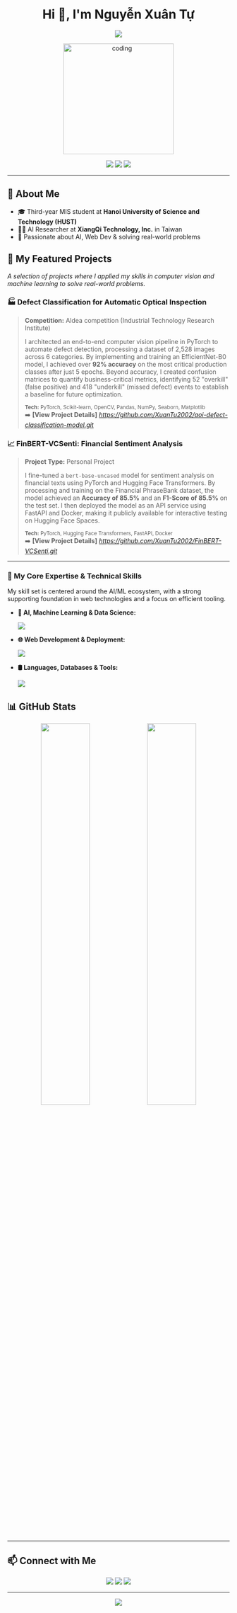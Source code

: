 <h1 align="center">Hi 👋, I'm Nguyễn Xuân Tự</h1>
 
<p align="center">
  <img src="https://readme-typing-svg.herokuapp.com?font=Fira+Code&weight=500&size=24&duration=3000&pause=1000&color=36BCF7&center=true&vCenter=true&width=600&lines=AI+Researcher+%7C+Software+Developer;AI+Projects+%2F+Web+%2F+Mobile;Always+learning+%E2%9C%A8+Building+cool+things" />
</p>


<p align="center">
  <img src="https://media1.giphy.com/media/v1.Y2lkPTc5MGI3NjExdmt2Z20waXF3Z2czZmxmN3p1dmJmZjJzZ2VhbXY3djluN2YweDRxdSZlcD12MV9pbnRlcm5hbF9naWZfYnlfaWQmY3Q9Zw/EZr27ZbJwmjE9PGyLN/giphy.gif" width="250" alt="coding" />
</p>

<p align="center">
  <a href="mailto:huytunguyen03@gmail.com"><img src="https://img.shields.io/badge/Email-F54A4A?style=for-the-badge&logo=gmail&logoColor=white" /></a>
  <a href="https://github.com/XuanTu2002"><img src="https://img.shields.io/badge/GitHub-181717?style=for-the-badge&logo=github&logoColor=white" /></a>
   <a href="https://www.linkedin.com/in/huy-t%E1%BB%B1-489541248/"><img src="https://img.shields.io/badge/LinkedIn-0077B5?style=for-the-badge&logo=linkedin&logoColor=white" /></a>
</p>

---

## 🧠 About Me

- 🎓 Third-year MIS student at **Hanoi University of Science and Technology (HUST)**
- 🧑‍🔬 AI Researcher at **XiangQi Technology, Inc.** in Taiwan
- 🌱 Passionate about AI, Web Dev & solving real-world problems

## 🚀 My Featured Projects

_A selection of projects where I applied my skills in computer vision and machine learning to solve real-world problems._

### 🏭 Defect Classification for Automatic Optical Inspection
> **Competition:** Aldea competition (Industrial Technology Research Institute)
>
> I architected an end-to-end computer vision pipeline in PyTorch to automate defect detection, processing a dataset of 2,528 images across 6 categories. By implementing and training an EfficientNet-B0 model, I achieved over **92% accuracy** on the most critical production classes after just 5 epochs. Beyond accuracy, I created confusion matrices to quantify business-critical metrics, identifying 52 "overkill" (false positive) and 418 "underkill" (missed defect) events to establish a baseline for future optimization.
>
> <sub>**Tech:** PyTorch, Scikit-learn, OpenCV, Pandas, NumPy, Seaborn, Matplotlib</sub>  
> ➡️ **[View Project Details]** *https://github.com/XuanTu2002/aoi-defect-classification-model.git*

### 📈 FinBERT-VCSenti: Financial Sentiment Analysis
> **Project Type:** Personal Project
>
> I fine-tuned a `bert-base-uncased` model for sentiment analysis on financial texts using PyTorch and Hugging Face Transformers. By processing and training on the Financial PhraseBank dataset, the model achieved an **Accuracy of 85.5%** and an **F1-Score of 85.5%** on the test set. I then deployed the model as an API service using FastAPI and Docker, making it publicly available for interactive testing on Hugging Face Spaces.
>
> <sub>**Tech:** PyTorch, Hugging Face Transformers, FastAPI, Docker</sub>  
> ➡️ **[View Project Details]** *https://github.com/XuanTu2002/FinBERT-VCSenti.git*

---
### 🧠 My Core Expertise & Technical Skills

My skill set is centered around the AI/ML ecosystem, with a strong supporting foundation in web technologies and a focus on efficient tooling.

- **🤖 AI, Machine Learning & Data Science:**
  <p align="left">
    <a href="https://skillicons.dev">
      <img src="https://skillicons.dev/icons?i=python,pytorch,sklearn,anaconda,opencv&cache_bust=1" />
    </a>
  </p>

- **🌐 Web Development & Deployment:**
  <p align="left">
    <a href="https://skillicons.dev">
      <img src="https://skillicons.dev/icons?i=js,react,tailwind,vite,nextjs,nodejs,fastapi,docker,supabase,aws&cache_bust=1" />
    </a>
  </p>
  
- **🛢️ Languages, Databases & Tools:**
  <p align="left">
    <a href="https://skillicons.dev">
      <img src="https://skillicons.dev/icons?i=c,bash,postgresql,mongodb,git,github,vscode,pycharm&cache_bust=1" />
    </a>
  </p>
  
## 📊 GitHub Stats

<p align="center">
  <img src="https://github-readme-stats.vercel.app/api?username=XuanTu2002&show_icons=true&theme=radical&count_private=true" width="47%" />
  <img src="https://github-readme-stats.vercel.app/api/top-langs/?username=XuanTu2002&layout=compact&theme=radical&count_private=true&hide=css,html,shell,dockerfile" width="47%" />
</p>

---

## 📫 Connect with Me

<p align="center">
  <a href="mailto:huytunguyen03@gmail.com"><img src="https://img.shields.io/badge/Gmail-D14836?style=for-the-badge&logo=gmail&logoColor=white" /></a>
  <a href="https://github.com/XuanTu2002"><img src="https://img.shields.io/badge/GitHub-000?style=for-the-badge&logo=github&logoColor=white" /></a>
   <a href="https://www.linkedin.com/in/huy-t%E1%BB%B1-489541248/"><img src="https://img.shields.io/badge/LinkedIn-0077B5?style=for-the-badge&logo=linkedin&logoColor=white" /></a>
</p>

---

<p align="center">
  <img src="https://capsule-render.vercel.app/api?type=waving&color=36BCF7&height=100&section=footer"/>
</p>

